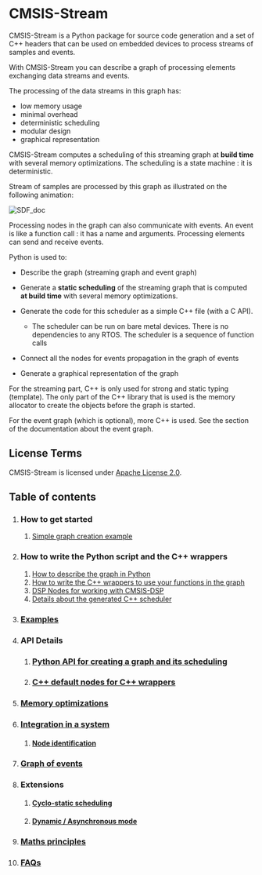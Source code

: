 # CMSIS-Stream

CMSIS-Stream is a Python package for source code generation and a set of C++ headers that can be used on embedded devices to process streams of samples and events.

With CMSIS-Stream you can describe a graph of processing elements exchanging data streams and events.

The processing of the data streams in this graph has:

* low memory usage
* minimal overhead
* deterministic scheduling
* modular design
* graphical representation

CMSIS-Stream computes a scheduling of this streaming graph at **build time** with several memory optimizations. The scheduling is a state machine : it is deterministic.

Stream of samples are processed by this graph as illustrated on the following animation:

![SDF_doc](Documentation/assets/SDF_doc.gif)

Processing nodes in the graph can also communicate with events. An event is like a function call : it has a name and arguments. Processing elements can send and receive events.

Python is used to:

* Describe the graph (streaming graph and event graph)
* Generate a **static scheduling** of the streaming graph that is computed **at build time** with several memory optimizations. 
* Generate the code for this scheduler as a simple C++ file (with a C API).
  * The scheduler can be run on bare metal devices. There is no dependencies to any RTOS. The scheduler is a sequence of function calls
* Connect all the nodes for events propagation in the graph of events

* Generate a graphical representation of the graph

For the streaming part, C++ is only used for strong and static typing (template). The only part of the C++ library that is used is the memory allocator to create the objects before the graph is started.

For the event graph (which is optional), more C++ is used. See the section of the documentation about the event graph.



## License Terms

CMSIS-Stream is licensed under [Apache License 2.0](LICENSE).

## Table of contents

1. ### How to get started

   1. [Simple graph creation example](Examples/simple/README.md)

2. ### How to write the Python script and the C++ wrappers

   1. [How to describe the graph in Python](Documentation/WritePython.md)
   2. [How to write the C++ wrappers to use your functions in the graph](Documentation/WriteCPP.md)
   3. [DSP Nodes for working with CMSIS-DSP](Examples/simpledsp/README.md)
   4. [Details about the generated C++ scheduler](Examples/example1/README.md)

3. ### [Examples](Examples/README.md)

4. ### API Details

   1. ### [Python API for creating a graph and its scheduling](Documentation/PythonAPI.md)

   2. ### [C++ default nodes for C++ wrappers](Documentation/CPPNodes.md)


5. ### [Memory optimizations](Documentation/Memory.md)

6. ### [Integration in a system](Documentation/Integration.md)

   1. #### [Node identification](Documentation/NodeIdent.md)

7. ### [Graph of events](Documentation/Events.md)

8. ### Extensions

   1. #### [Cyclo-static scheduling](Documentation/CycloStatic.md)

   2. #### [Dynamic / Asynchronous mode](Documentation/Async.md)

9. ### [Maths principles](Documentation/MATHS.md)

10. ### [FAQs](Documentation/FAQ.md)



